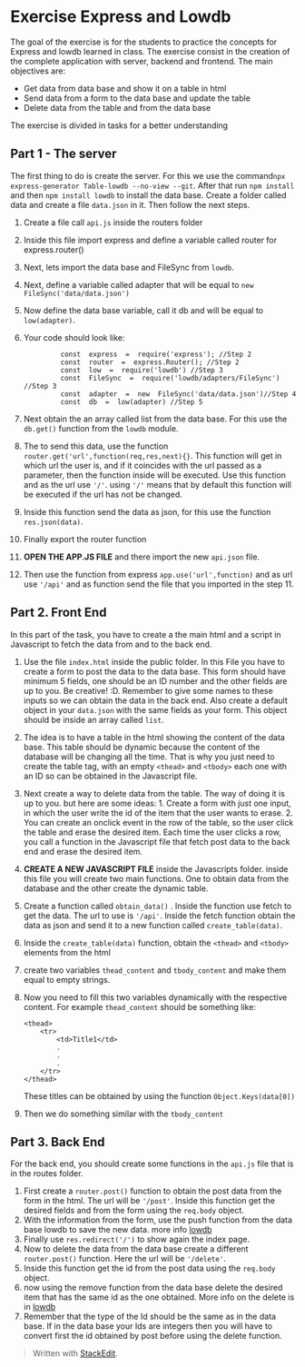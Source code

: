 # Exercise Express and Lowdb
The goal of the exercise is for the students to practice the concepts for Express and lowdb learned in class. The exercise consist in the creation of the complete application with server, backend and frontend. The main objectives are:

 - Get data from data base and show it on a table in html
 - Send data from a form to the data base and update the table
 - Delete data from the table and from the data base

The exercise is divided in tasks for a better understanding

## Part 1 - The server

The first thing to do is create the server. For this we use the command`npx express-generator Table-lowdb --no-view --git`. After that run `npm install` and then `npm install lowdb` to install the data base. Create a folder called data and create a file `data.json` in it. Then follow the next steps.

 1. Create a file call `api.js` inside the routers folder
 2. Inside this file import express and define a variable called router for express.router()
 3. Next, lets import the data base and FileSync from `lowdb`.
 4. Next, define a variable called adapter that will be equal to `new FileSync('data/data.json')`
 5. Now define the data base variable, call it db and will be equal to `low(adapter)`. 
 6. Your code should look like: 
				 
				 const  express  =  require('express'); //Step 2
				 const  router  =  express.Router(); //Step 2
				 const  low  =  require('lowdb') //Step 3
				 const  FileSync  =  require('lowdb/adapters/FileSync') //Step 3
				 const  adapter  =  new  FileSync('data/data.json')//Step 4
				 const  db  =  low(adapter) //Step 5
				 
 7.  Next obtain the an array called list from the data base. For this use the `db.get()` function from the `lowdb` module.
 8. The to send this data, use the function `router.get('url',function(req,res,next){}`. This function will get in which url the user is, and if it coincides with the url passed as a parameter, then the function inside will be executed. Use this function and as the url use `'/'`. using `'/'` means that by default this function will be executed if the url has not be changed.
 9. Inside this function send the data as json, for this use the function `res.json(data)`.
 10. Finally export the router function 
 11. **OPEN THE APP.JS FILE** and there import the new `api.json` file. 
 12. Then use the function from express `app.use('url',function)` and as url use `'/api'` and as function send the file that you imported in the step 11.

## Part 2. Front End
In this part of the task, you have to create a the main html and a script in Javascript to fetch the data from and to the back end. 

 1. Use the file `index.html` inside the public folder. In this File you have to create a form to post the data to the data base. This form should have minimum 5 fields, one should be an ID number and the other fields are up to you. Be creative! :D. Remember to give some names to these inputs so we can obtain the data in the back end. Also create a default object in your `data.json` with the same fields as your form. This object should be inside an array called `list`.
 2. The idea is to have a table in the html showing the content of the data base. This table should be dynamic because the content of the database will be changing all the time. That is why you just need to create the table tag, with an empty `<thead>` and `<tbody>` each one with an ID so can be obtained in the Javascript file.
 3. Next create a way to delete data from the table. The way of doing it is up to you. but here are some ideas: 1. Create a form with just one input, in which the user write the id of the item that the user wants to erase. 2. You can create an onclick event in the row of the table, so the user click the table and erase the desired item. Each time the user clicks a row, you call a function in the Javascript file that fetch post data to the back end and erase the desired item.
 4. **CREATE A NEW JAVASCRIPT FILE** inside the Javascripts folder. inside this file you will create two main functions. One to obtain data from the database and the other create the dynamic table.
 5. Create a function called `obtain_data()` . Inside the function use fetch to get the data. The url to use is `'/api'`. Inside the fetch function obtain the data as json and send it to a new function called `create_table(data)`.
 6. Inside the `create_table(data)` function, obtain the `<thead>` and `<tbody>` elements from the html
 7. create two variables `thead_content` and `tbody_content` and make them equal to empty strings.
 8. Now you need to fill this two variables dynamically with the respective content. For example `thead_content` should be something like:


		<thead>
			<tr>
				<td>Title1</td>
				.
				.
				.
			</tr>
		</thead>	

	These titles can be obtained by using the function `Object.Keys(data[0])` 
 10.  Then we do something similar with the `tbody_content`


## Part 3. Back End
For the back end, you should create some functions in the `api.js` file that is in the routes folder. 

 1. First create a `router.post()` function to obtain the post data from the form in the html. The url will be `'/post'`. Inside this function get the desired fields and from the form using the `req.body` object.
 2. With the information from the form, use the push function from the data base lowdb to save the new data.  more info [lowdb](https://github.com/typicode/lowdb)
 3. Finally use `res.redirect('/')` to show again the index page.
 4. Now to delete the data from the data base create a different `router.post()` function. Here the url will be `'/delete'`.
 5. Inside this function get the id from the post data using the `req.body` object. 
 6. now using the remove function from the data base delete the desired item that has the same id as the one obtained. More info on the delete is in [lowdb](https://github.com/typicode/lowdb)
 7. Remember that the type of the Id should be the same as in the data base. If in the data base your Ids are integers then you will have to convert first the id obtained by post before using the delete function.
 
> Written with [StackEdit](https://stackedit.io/).